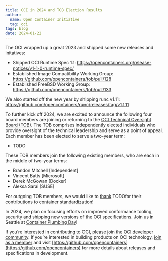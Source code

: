 ```yaml
---
title: OCI in 2024 and TOB Election Results
author:
  name: Open Container Initiative
  tag: oci
tags: blog
date: 2024-01-22
---
```


The OCI wrapped up a great 2023 and shipped some new releases and initatives:

* Shipped OCI Runtime Spec 1.1: https://opencontainers.org/release-notices/v1-1-0-runtime-spec/ 
* Established Image Compatibility Working Group: https://github.com/opencontainers/tob/pull/128
* Established FreeBSD Working Group: https://github.com/opencontainers/tob/pull/133

We also started off the new year by shipping runc v1.11:
https://github.com/opencontainers/runc/releases/tag/v1.1.11

To further kick off 2024, we are excited to announce the following four board members are joining or returning to the [OCI Technical Oversight Board (TOB)](https://opencontainers.org/about/tob). The TOB comprises independently elected individuals who provide oversight of the technical leadership and serve as a point of appeal. Each member has been elected to serve a two-year term:

* TODO

These TOB members join the following existing members, who are each in the middle of two-year terms:

* Brandon Mitchell [Independent]
* Vincent Batts [Microsoft]
* Derek McGowan [Docker]
* Aleksa Sarai [SUSE]

For outgoing TOB members, we would like to [thank](https://github.com/opencontainers/tob/blob/main/EMERITUS.md) TODOfor their contributions to container standardization!

In 2024, we plan on focusing efforts on improved conformance tooling, security and shipping new versions of the OCI specifications. Join us in Seattle at [Container Plumbing Day](https://events.linuxfoundation.org/container-plumbing-days/)!

If you’re interested in contributing to OCI, please join the [OCI developer community](https://opencontainers.org/community). If you’re interested in building products on OCI technology, [join as a member](https://opencontainers.org/join) and visit [https://github.com/opencontainers](https://github.com/opencontainers) for more details about releases and specifications in development.
